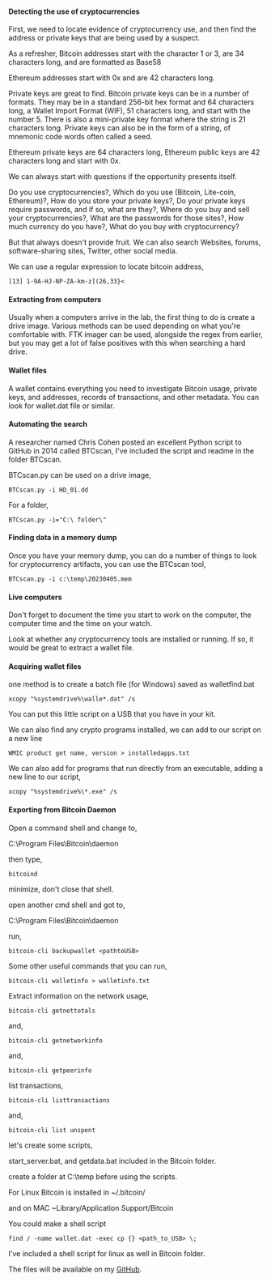 #### Detecting the use of cryptocurrencies

First, we need to locate evidence of cryptocurrency use, and then find the address or private keys that are being used by
a suspect.

As a refresher, Bitcoin addresses start with the character 1 or 3, are 34 characters long, and are formatted as Base58

Ethereum addresses start with 0x and are 42 characters long.

Private keys are great to find. Bitcoin private keys can be in a number of formats. They may be in a standard 256-bit
hex format and 64 characters long, a Wallet Import Format (WIF), 51 characters long, and start with the number 5. There
is also a mini-private key format where the string is 21 characters long. Private keys can also be in the form of a
string, of mnemonic code words often called a seed.

Ethereum private keys are 64 characters long, Ethereum public keys are 42 characters long and start with 0x.

We can always start with questions if the opportunity presents itself.

Do you use cryptocurrencies?, Which do you use (Bitcoin, Lite-coin, Ethereum)?, How do you store your private keys?, Do
your private keys require passwords, and if so, what are they?, Where do you buy and sell your cryptocurrencies?, What
are the passwords for those sites?, How much currency do you have?, What do you buy with cryptocurrency?

But that always doesn't provide fruit. We can also search Websites, forums, software-sharing sites, Twitter, other
social media.

We can use a regular expression to locate bitcoin address,

```
[13] 1-9A-HJ-NP-ZA-km-z](26,33}<
```

#### Extracting from computers

Usually when a computers arrive in the lab, the first thing to do is create a drive image. Various methods can be used
depending on what you're comfortable with. FTK imager can be used, alongside the regex from earlier, but you may get a
lot
of false positives with this when searching a hard drive.

#### Wallet files

A wallet contains everything you need to investigate Bitcoin usage, private keys, and addresses, records of
transactions, and other metadata. You can look for wallet.dat file or similar.

#### Automating the search

A researcher named Chris Cohen posted an excellent Python script to GitHub in 2014 called BTCscan, I've included the
script and readme in the folder BTCscan.

BTCscan.py can be used on a drive image,

```
BTCscan.py -i HD_01.dd
```

For a folder,

```
BTCscan.py -i="C:\ folder\"
```

#### Finding data in a memory dump

Once you have your memory dump, you can do a number of things to look for cryptocurrency artifacts, you can use the
BTCscan tool,

```
BTCscan.py -i c:\temp\20230405.mem
```

#### Live computers

Don't forget to document the time you start to work on the computer, the computer time and the time on your watch.

Look at whether any cryptocurrency tools are installed or running. If so, it would be great to extract a wallet file.

#### Acquiring wallet files

one method is to create a batch file (for Windows) saved as walletfind.bat

```
xcopy "%systemdrive%\walle*.dat" /s
```

You can put this little script on a USB that you have in your kit.

We can also find any crypto programs installed, we can add to our script on a new line

```
WMIC product get name, version > installedapps.txt
```

We can also add for programs that run directly from an executable, adding a new line to our script,

```
xcopy "%systemdrive%\*.exe" /s
```

#### Exporting from Bitcoin Daemon

Open a command shell and change to,

C:\Program Files\Bitcoin\daemon

then type,

```
bitcoind
```

minimize, don't close that shell.

open another cmd shell and got to,

C:\Program Files\Bitcoin\daemon

run,

```
bitcoin-cli backupwallet <pathtoUSB>
```

Some other useful commands that you can run,

```
bitcoin-cli walletinfo > walletinfo.txt
```

Extract information on the network usage,

```
bitcoin-cli getnettotals
```

and,

```
bitcoin-cli getnetworkinfo
```

and,

```
bitcoin-cli getpeerinfo
```

list transactions,

```
bitcoin-cli listtransactions
```

and,

```
bitcoin-cli list unspent
```

let's create some scripts,

start_server.bat, and getdata.bat included in the Bitcoin folder.

create a folder at C:\temp before using the scripts.

For Linux Bitcoin is installed in ~/.bitcoin/

and on MAC ~Library/Application Support/Bitcoin

You could make a shell script

```
find / -name wallet.dat -exec cp {} <path_to_USB> \;
```

I've included a shell script for linux as well in Bitcoin folder.

The files will be available on my [GitHub](https://github.com/ryd3v/CryptoInvestigations).